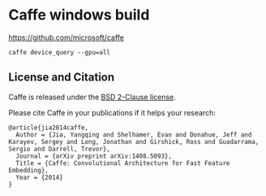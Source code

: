 # Caffe windows build

https://github.com/microsoft/caffe

```
caffe device_query --gpu=all
```

## License and Citation

Caffe is released under the [BSD 2-Clause license](https://github.com/BVLC/caffe/blob/master/LICENSE).

Please cite Caffe in your publications if it helps your research:

    @article{jia2014caffe,
      Author = {Jia, Yangqing and Shelhamer, Evan and Donahue, Jeff and Karayev, Sergey and Long, Jonathan and Girshick, Ross and Guadarrama, Sergio and Darrell, Trevor},
      Journal = {arXiv preprint arXiv:1408.5093},
      Title = {Caffe: Convolutional Architecture for Fast Feature Embedding},
      Year = {2014}
    }
